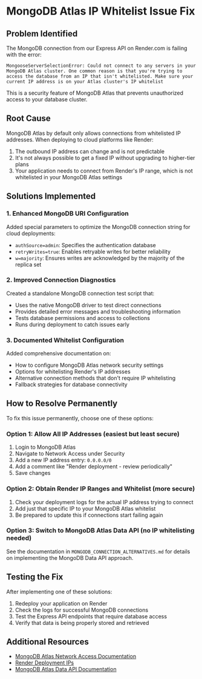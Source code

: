 # MongoDB Atlas IP Whitelist Issue Fix

## Problem Identified

The MongoDB connection from our Express API on Render.com is failing with the error:

```
MongooseServerSelectionError: Could not connect to any servers in your MongoDB Atlas cluster. One common reason is that you're trying to access the database from an IP that isn't whitelisted. Make sure your current IP address is on your Atlas cluster's IP whitelist
```

This is a security feature of MongoDB Atlas that prevents unauthorized access to your database cluster.

## Root Cause

MongoDB Atlas by default only allows connections from whitelisted IP addresses. When deploying to cloud platforms like Render:

1. The outbound IP address can change and is not predictable
2. It's not always possible to get a fixed IP without upgrading to higher-tier plans
3. Your application needs to connect from Render's IP range, which is not whitelisted in your MongoDB Atlas settings

## Solutions Implemented

### 1. Enhanced MongoDB URI Configuration

Added special parameters to optimize the MongoDB connection string for cloud deployments:

- `authSource=admin`: Specifies the authentication database
- `retryWrites=true`: Enables retryable writes for better reliability
- `w=majority`: Ensures writes are acknowledged by the majority of the replica set

### 2. Improved Connection Diagnostics

Created a standalone MongoDB connection test script that:
- Uses the native MongoDB driver to test direct connections
- Provides detailed error messages and troubleshooting information
- Tests database permissions and access to collections
- Runs during deployment to catch issues early

### 3. Documented Whitelist Configuration

Added comprehensive documentation on:
- How to configure MongoDB Atlas network security settings
- Options for whitelisting Render's IP addresses
- Alternative connection methods that don't require IP whitelisting
- Fallback strategies for database connectivity

## How to Resolve Permanently

To fix this issue permanently, choose one of these options:

### Option 1: Allow All IP Addresses (easiest but least secure)

1. Login to MongoDB Atlas
2. Navigate to Network Access under Security
3. Add a new IP address entry: `0.0.0.0/0`
4. Add a comment like "Render deployment - review periodically"
5. Save changes

### Option 2: Obtain Render IP Ranges and Whitelist (more secure)

1. Check your deployment logs for the actual IP address trying to connect
2. Add just that specific IP to your MongoDB Atlas whitelist
3. Be prepared to update this if connections start failing again

### Option 3: Switch to MongoDB Atlas Data API (no IP whitelisting needed)

See the documentation in `MONGODB_CONNECTION_ALTERNATIVES.md` for details on implementing the MongoDB Data API approach.

## Testing the Fix

After implementing one of these solutions:

1. Redeploy your application on Render
2. Check the logs for successful MongoDB connections
3. Test the Express API endpoints that require database access
4. Verify that data is being properly stored and retrieved

## Additional Resources

- [MongoDB Atlas Network Access Documentation](https://www.mongodb.com/docs/atlas/security-whitelist/)
- [Render Deployment IPs](https://render.com/docs/static-outbound-ip-addresses)
- [MongoDB Atlas Data API Documentation](https://www.mongodb.com/docs/atlas/api/data-api/)
